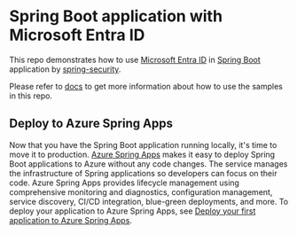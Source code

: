 # Spring Boot application with Microsoft Entra ID

This repo demonstrates how to use [Microsoft Entra ID] in [Spring Boot] application by [spring-security].

Please refer to [docs] to get more information about how to use the samples in this repo.



[Microsoft Entra ID]: https://www.microsoft.com/security/business/identity-access/microsoft-entra-id
[Spring Boot]: https://spring.io/projects/spring-boot
[spring-security]: https://github.com/spring-projects/spring-security
[docs]: docs

## Deploy to Azure Spring Apps

Now that you have the Spring Boot application running locally, it's time to move it to production. [Azure Spring Apps](https://learn.microsoft.com/azure/spring-apps/overview) makes it easy to deploy Spring Boot applications to Azure without any code changes. The service manages the infrastructure of Spring applications so developers can focus on their code. Azure Spring Apps provides lifecycle management using comprehensive monitoring and diagnostics, configuration management, service discovery, CI/CD integration, blue-green deployments, and more. To deploy your application to Azure Spring Apps, see [Deploy your first application to Azure Spring Apps](https://learn.microsoft.com/azure/spring-apps/quickstart?tabs=Azure-CLI).
